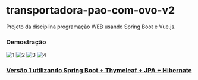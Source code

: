 # transportadora-pao-com-ovo-v2
Projeto da disciplina programação WEB usando Spring Boot e Vue.js.

### Demostração

![1](https://user-images.githubusercontent.com/34866806/70369044-0831e180-1892-11ea-91b5-76926d6122d0.PNG)
![2](https://user-images.githubusercontent.com/34866806/70369045-0831e180-1892-11ea-9f6e-6e9dace17531.PNG)
![3](https://user-images.githubusercontent.com/34866806/70369046-0831e180-1892-11ea-814f-9ba2984a5e5b.PNG)
![4](https://user-images.githubusercontent.com/34866806/70369047-0831e180-1892-11ea-8240-75ccbc10af35.PNG)

### [Versão 1 utilizando Spring Boot + Thymeleaf + JPA + Hibernate](https://github.com/meoprogramar/transportadora-pao-com-ovo-v1)
